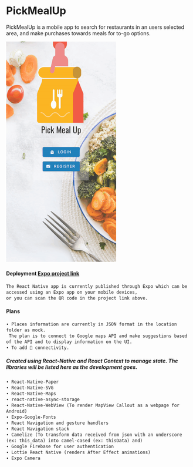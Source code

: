 # PickMealUp

PickMealUp is a mobile app to search for restaurants in an users selected area, and make purchases towards meals for to-go options.

![alt-text](assets/pickmealup.gif)

#### Deployment [Expo project link](https://expo.io/@cj20/PickMealUp)

    The React Native app is currently published through Expo which can be accessed using an Expo app on your mobile devices,
    or you can scan the QR code in the project link above.

#### Plans

    ∙ Places information are currently in JSON format in the location folder as mock.
     The plan is to connect to Google maps API and make suggestions based of the API and to display information on the UI.
    ∙ To add 📸 connectivity.

##### Created using React-Native and React Context to manage state. The libraries will be listed here as the development goes.

    ∙ React-Native-Paper
    ∙ React-Native-SVG
    ∙ React-Native-Maps
    ∙ react-native-async-storage
    ∙ React-Native-WebView (To render MapView Callout as a webpage for Android)
    ∙ Expo-Google-Fonts
    ∙ React Navigation and gesture handlers
    ∙ React Navigation stack
    ∙ Camelize (To transform data received from json with an underscore (ex: this_data) into camel-cased (ex: thisData) and)
    ∙ Google Firebase for user authentication
    ∙ Lottie React Native (renders After Effect animations)
    ∙ Expo Camera
